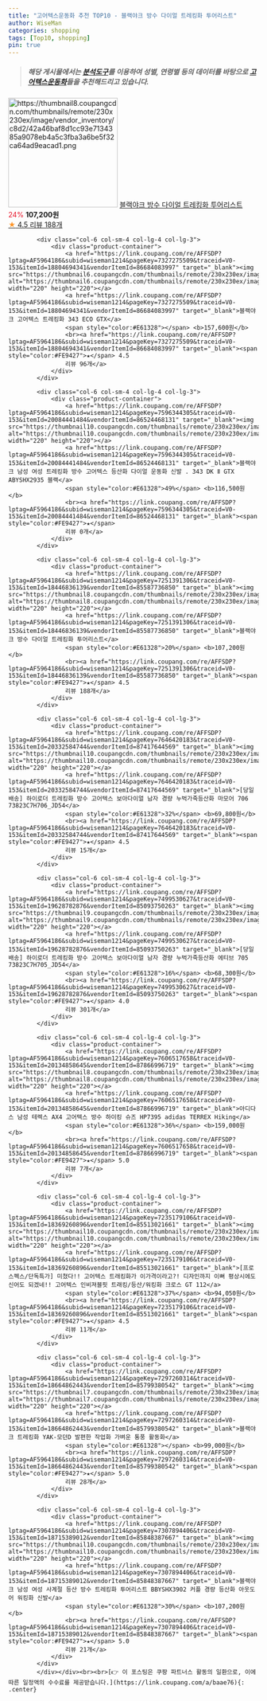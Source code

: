 ```yaml
---
title: "고어텍스운동화 추천 TOP10 - 블랙야크 방수 다이얼 트레킹화 투어리스트"
author: WiseMan
categories: shopping
tags: [Top10, shopping]
pin: true
---
```


> ##### 해당 게시물에서는 [**분석도구**](https://itemscout.io/)를 이용하여 **성별**, **연령별** 등의 데이터를 바탕으로 [**고어텍스운동화**](https://link.coupang.com/a/baae76)들을 추천해드리고 있습니다.
<div class="container"><div class="row">
            <div class="col-6 col-sm-4 col-lg-4 col-lg-3">
                <div class="product-container">
                    <a href="https://link.coupang.com/re/AFFSDP?lptag=AF5964186&subid=wiseman1214&pageKey=7251391306&traceid=V0-153&itemId=18446836139&vendorItemId=85587736850" target="_blank"><img src="https://thumbnail8.coupangcdn.com/thumbnails/remote/230x230ex/image/vendor_inventory/c8d2/42a46baf8d1cc93e7134385a9078eb4a5c3fba3a6be5f32ca64ad9eacad1.png" alt="https://thumbnail8.coupangcdn.com/thumbnails/remote/230x230ex/image/vendor_inventory/c8d2/42a46baf8d1cc93e7134385a9078eb4a5c3fba3a6be5f32ca64ad9eacad1.png" width="220" height="220"></a>
                    <a href="https://link.coupang.com/re/AFFSDP?lptag=AF5964186&subid=wiseman1214&pageKey=7251391306&traceid=V0-153&itemId=18446836139&vendorItemId=85587736850" target="_blank">블랙야크 방수 다이얼 트레킹화 투어리스트</a>
                    <span style="color:#E61328">24%</span> <b>107,200원</b>
                    <br><a href="https://link.coupang.com/re/AFFSDP?lptag=AF5964186&subid=wiseman1214&pageKey=7251391306&traceid=V0-153&itemId=18446836139&vendorItemId=85587736850" target="_blank"><span style="color:#FE9427">★</span> 4.5
                    리뷰 188개</a>
                </div>
            </div>
            
            <div class="col-6 col-sm-4 col-lg-4 col-lg-3">
                <div class="product-container">
                    <a href="https://link.coupang.com/re/AFFSDP?lptag=AF5964186&subid=wiseman1214&pageKey=7327275509&traceid=V0-153&itemId=18804694341&vendorItemId=86684083997" target="_blank"><img src="https://thumbnail6.coupangcdn.com/thumbnails/remote/230x230ex/image/vendor_inventory/4b01/2f578c6a401399d813ee4deb7c060e8405f1ac2b9fe01be1a54970398a5f.jpg" alt="https://thumbnail6.coupangcdn.com/thumbnails/remote/230x230ex/image/vendor_inventory/4b01/2f578c6a401399d813ee4deb7c060e8405f1ac2b9fe01be1a54970398a5f.jpg" width="220" height="220"></a>
                    <a href="https://link.coupang.com/re/AFFSDP?lptag=AF5964186&subid=wiseman1214&pageKey=7327275509&traceid=V0-153&itemId=18804694341&vendorItemId=86684083997" target="_blank">블랙야크 고어텍스 트레킹화 343 ECO GTX</a>
                    <span style="color:#E61328"></span> <b>157,600원</b>
                    <br><a href="https://link.coupang.com/re/AFFSDP?lptag=AF5964186&subid=wiseman1214&pageKey=7327275509&traceid=V0-153&itemId=18804694341&vendorItemId=86684083997" target="_blank"><span style="color:#FE9427">★</span> 4.5
                    리뷰 96개</a>
                </div>
            </div>
            
            <div class="col-6 col-sm-4 col-lg-4 col-lg-3">
                <div class="product-container">
                    <a href="https://link.coupang.com/re/AFFSDP?lptag=AF5964186&subid=wiseman1214&pageKey=7596344305&traceid=V0-153&itemId=20084441484&vendorItemId=86524468131" target="_blank"><img src="https://thumbnail10.coupangcdn.com/thumbnails/remote/230x230ex/image/vendor_inventory/43fc/7375b95e5fc042ce64a1e5e813090bb33d64279826ba23ce88edab3d01be.png" alt="https://thumbnail10.coupangcdn.com/thumbnails/remote/230x230ex/image/vendor_inventory/43fc/7375b95e5fc042ce64a1e5e813090bb33d64279826ba23ce88edab3d01be.png" width="220" height="220"></a>
                    <a href="https://link.coupang.com/re/AFFSDP?lptag=AF5964186&subid=wiseman1214&pageKey=7596344305&traceid=V0-153&itemId=20084441484&vendorItemId=86524468131" target="_blank">블랙야크 남성 여성 트레킹화 방수 고어텍스 등산화 다이얼 운동화 신발 . 343 DK Ⅱ GTX ABYSHX2935 블랙</a>
                    <span style="color:#E61328">49%</span> <b>116,500원</b>
                    <br><a href="https://link.coupang.com/re/AFFSDP?lptag=AF5964186&subid=wiseman1214&pageKey=7596344305&traceid=V0-153&itemId=20084441484&vendorItemId=86524468131" target="_blank"><span style="color:#FE9427">★</span> 
                    리뷰 0개</a>
                </div>
            </div>
            
            <div class="col-6 col-sm-4 col-lg-4 col-lg-3">
                <div class="product-container">
                    <a href="https://link.coupang.com/re/AFFSDP?lptag=AF5964186&subid=wiseman1214&pageKey=7251391306&traceid=V0-153&itemId=18446836139&vendorItemId=85587736850" target="_blank"><img src="https://thumbnail8.coupangcdn.com/thumbnails/remote/230x230ex/image/vendor_inventory/c8d2/42a46baf8d1cc93e7134385a9078eb4a5c3fba3a6be5f32ca64ad9eacad1.png" alt="https://thumbnail8.coupangcdn.com/thumbnails/remote/230x230ex/image/vendor_inventory/c8d2/42a46baf8d1cc93e7134385a9078eb4a5c3fba3a6be5f32ca64ad9eacad1.png" width="220" height="220"></a>
                    <a href="https://link.coupang.com/re/AFFSDP?lptag=AF5964186&subid=wiseman1214&pageKey=7251391306&traceid=V0-153&itemId=18446836139&vendorItemId=85587736850" target="_blank">블랙야크 방수 다이얼 트레킹화 투어리스트</a>
                    <span style="color:#E61328">20%</span> <b>107,200원</b>
                    <br><a href="https://link.coupang.com/re/AFFSDP?lptag=AF5964186&subid=wiseman1214&pageKey=7251391306&traceid=V0-153&itemId=18446836139&vendorItemId=85587736850" target="_blank"><span style="color:#FE9427">★</span> 4.5
                    리뷰 188개</a>
                </div>
            </div>
            
            <div class="col-6 col-sm-4 col-lg-4 col-lg-3">
                <div class="product-container">
                    <a href="https://link.coupang.com/re/AFFSDP?lptag=AF5964186&subid=wiseman1214&pageKey=7646420183&traceid=V0-153&itemId=20332584744&vendorItemId=87417644569" target="_blank"><img src="https://thumbnail10.coupangcdn.com/thumbnails/remote/230x230ex/image/vendor_inventory/cf60/ad5840457ad919adde9e6d6f1d7b17a5fff3d248b7ac5b1598d3e7fb1a81.jpg" alt="https://thumbnail10.coupangcdn.com/thumbnails/remote/230x230ex/image/vendor_inventory/cf60/ad5840457ad919adde9e6d6f1d7b17a5fff3d248b7ac5b1598d3e7fb1a81.jpg" width="220" height="220"></a>
                    <a href="https://link.coupang.com/re/AFFSDP?lptag=AF5964186&subid=wiseman1214&pageKey=7646420183&traceid=V0-153&itemId=20332584744&vendorItemId=87417644569" target="_blank">[당일배송] 하이로더 트레킹화 방수 고어텍스 보아다이얼 남자 경량 누벅가죽등산화 마모어 706 73823C7H706_JD54</a>
                    <span style="color:#E61328">32%</span> <b>69,800원</b>
                    <br><a href="https://link.coupang.com/re/AFFSDP?lptag=AF5964186&subid=wiseman1214&pageKey=7646420183&traceid=V0-153&itemId=20332584744&vendorItemId=87417644569" target="_blank"><span style="color:#FE9427">★</span> 4.5
                    리뷰 15개</a>
                </div>
            </div>
            
            <div class="col-6 col-sm-4 col-lg-4 col-lg-3">
                <div class="product-container">
                    <a href="https://link.coupang.com/re/AFFSDP?lptag=AF5964186&subid=wiseman1214&pageKey=7499530627&traceid=V0-153&itemId=19628782876&vendorItemId=85093750263" target="_blank"><img src="https://thumbnail9.coupangcdn.com/thumbnails/remote/230x230ex/image/vendor_inventory/89b7/1e75edbf013caaa0df57077f3f3b0b26439a4d99c3d01d0a11297d020194.JPG" alt="https://thumbnail9.coupangcdn.com/thumbnails/remote/230x230ex/image/vendor_inventory/89b7/1e75edbf013caaa0df57077f3f3b0b26439a4d99c3d01d0a11297d020194.JPG" width="220" height="220"></a>
                    <a href="https://link.coupang.com/re/AFFSDP?lptag=AF5964186&subid=wiseman1214&pageKey=7499530627&traceid=V0-153&itemId=19628782876&vendorItemId=85093750263" target="_blank">[당일배송] 하이로더 트레킹화 방수 고어텍스 보아다이얼 남자 경량 누벅가죽등산화 에티브 705 73823C7H705_JD54</a>
                    <span style="color:#E61328">16%</span> <b>68,300원</b>
                    <br><a href="https://link.coupang.com/re/AFFSDP?lptag=AF5964186&subid=wiseman1214&pageKey=7499530627&traceid=V0-153&itemId=19628782876&vendorItemId=85093750263" target="_blank"><span style="color:#FE9427">★</span> 4.0
                    리뷰 301개</a>
                </div>
            </div>
            
            <div class="col-6 col-sm-4 col-lg-4 col-lg-3">
                <div class="product-container">
                    <a href="https://link.coupang.com/re/AFFSDP?lptag=AF5964186&subid=wiseman1214&pageKey=7606517658&traceid=V0-153&itemId=20134858645&vendorItemId=87866996719" target="_blank"><img src="https://thumbnail8.coupangcdn.com/thumbnails/remote/230x230ex/image/vendor_inventory/2db2/3e48e1c7ecd529ad20ad5fb6e283c99379bf33af3cdc446dbbb63438b794.jpg" alt="https://thumbnail8.coupangcdn.com/thumbnails/remote/230x230ex/image/vendor_inventory/2db2/3e48e1c7ecd529ad20ad5fb6e283c99379bf33af3cdc446dbbb63438b794.jpg" width="220" height="220"></a>
                    <a href="https://link.coupang.com/re/AFFSDP?lptag=AF5964186&subid=wiseman1214&pageKey=7606517658&traceid=V0-153&itemId=20134858645&vendorItemId=87866996719" target="_blank">아디다스 남성 테렉스 AX4 고어텍스 방수 하이킹 슈즈 HP7395 adidas TERREX Hiking</a>
                    <span style="color:#E61328">36%</span> <b>159,000원</b>
                    <br><a href="https://link.coupang.com/re/AFFSDP?lptag=AF5964186&subid=wiseman1214&pageKey=7606517658&traceid=V0-153&itemId=20134858645&vendorItemId=87866996719" target="_blank"><span style="color:#FE9427">★</span> 5.0
                    리뷰 7개</a>
                </div>
            </div>
            
            <div class="col-6 col-sm-4 col-lg-4 col-lg-3">
                <div class="product-container">
                    <a href="https://link.coupang.com/re/AFFSDP?lptag=AF5964186&subid=wiseman1214&pageKey=7235179106&traceid=V0-153&itemId=18369260896&vendorItemId=85513021661" target="_blank"><img src="https://thumbnail10.coupangcdn.com/thumbnails/remote/230x230ex/image/vendor_inventory/b6e1/db89cb1e3da289408b31c17e0407ae2a18ffbc712ec160f7368c7a3d8222.jpg" alt="https://thumbnail10.coupangcdn.com/thumbnails/remote/230x230ex/image/vendor_inventory/b6e1/db89cb1e3da289408b31c17e0407ae2a18ffbc712ec160f7368c7a3d8222.jpg" width="220" height="220"></a>
                    <a href="https://link.coupang.com/re/AFFSDP?lptag=AF5964186&subid=wiseman1214&pageKey=7235179106&traceid=V0-153&itemId=18369260896&vendorItemId=85513021661" target="_blank">[프로스펙스/단독특가] 미쳤다!! 고어텍스 트래킹화가 이가격이라고?! 디자인까지 이뻐 평상시에도 신어도 되겠네!! 고어텍스 인비져블핏 트래킹/등산/워킹화 크로스 GT 112</a>
                    <span style="color:#E61328">37%</span> <b>94,050원</b>
                    <br><a href="https://link.coupang.com/re/AFFSDP?lptag=AF5964186&subid=wiseman1214&pageKey=7235179106&traceid=V0-153&itemId=18369260896&vendorItemId=85513021661" target="_blank"><span style="color:#FE9427">★</span> 4.5
                    리뷰 11개</a>
                </div>
            </div>
            
            <div class="col-6 col-sm-4 col-lg-4 col-lg-3">
                <div class="product-container">
                    <a href="https://link.coupang.com/re/AFFSDP?lptag=AF5964186&subid=wiseman1214&pageKey=7297260314&traceid=V0-153&itemId=18664862443&vendorItemId=85799380542" target="_blank"><img src="https://thumbnail7.coupangcdn.com/thumbnails/remote/230x230ex/image/vendor_inventory/2ac9/e2f1349fa9f6927418ede155064059dd86422f02185e3852ecd1f8e97e7c.jpg" alt="https://thumbnail7.coupangcdn.com/thumbnails/remote/230x230ex/image/vendor_inventory/2ac9/e2f1349fa9f6927418ede155064059dd86422f02185e3852ecd1f8e97e7c.jpg" width="220" height="220"></a>
                    <a href="https://link.coupang.com/re/AFFSDP?lptag=AF5964186&subid=wiseman1214&pageKey=7297260314&traceid=V0-153&itemId=18664862443&vendorItemId=85799380542" target="_blank">블랙야크 트레킹화 YAK-모던D 발편한 작업화 가벼운 통풍 활동화</a>
                    <span style="color:#E61328"></span> <b>99,000원</b>
                    <br><a href="https://link.coupang.com/re/AFFSDP?lptag=AF5964186&subid=wiseman1214&pageKey=7297260314&traceid=V0-153&itemId=18664862443&vendorItemId=85799380542" target="_blank"><span style="color:#FE9427">★</span> 5.0
                    리뷰 28개</a>
                </div>
            </div>
            
            <div class="col-6 col-sm-4 col-lg-4 col-lg-3">
                <div class="product-container">
                    <a href="https://link.coupang.com/re/AFFSDP?lptag=AF5964186&subid=wiseman1214&pageKey=7307894406&traceid=V0-153&itemId=18715389012&vendorItemId=85848387667" target="_blank"><img src="https://thumbnail10.coupangcdn.com/thumbnails/remote/230x230ex/image/vendor_inventory/c0f6/bf3abf4d5ab6877e086465f39b8593e300501645db3482070213852ab939.png" alt="https://thumbnail10.coupangcdn.com/thumbnails/remote/230x230ex/image/vendor_inventory/c0f6/bf3abf4d5ab6877e086465f39b8593e300501645db3482070213852ab939.png" width="220" height="220"></a>
                    <a href="https://link.coupang.com/re/AFFSDP?lptag=AF5964186&subid=wiseman1214&pageKey=7307894406&traceid=V0-153&itemId=18715389012&vendorItemId=85848387667" target="_blank">블랙야크 남성 여성 사계절 등산 방수 트레킹화 투어리스트 BBYSHX3902 커플 경량 등산화 아웃도어 워킹화 신발</a>
                    <span style="color:#E61328">30%</span> <b>107,200원</b>
                    <br><a href="https://link.coupang.com/re/AFFSDP?lptag=AF5964186&subid=wiseman1214&pageKey=7307894406&traceid=V0-153&itemId=18715389012&vendorItemId=85848387667" target="_blank"><span style="color:#FE9427">★</span> 5.0
                    리뷰 21개</a>
                </div>
            </div>
            </div></div><br><br>[👉 이 포스팅은 쿠팡 파트너스 활동의 일환으로, 이에 따른 일정액의 수수료를 제공받습니다.](https://link.coupang.com/a/baae76){: .center}